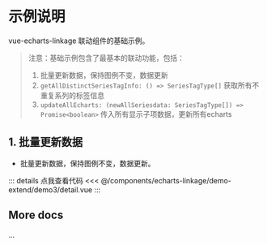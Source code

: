 <script setup>
import LinkageDemo3 from '@/components/echarts-linkage/demo-extend/demo3/index.vue';
</script>

# 示例说明

vue-echarts-linkage 联动组件的基础示例。

> 注意：基础示例包含了最基本的联动功能，包括：
> 1. 批量更新数据，保持图例不变，数据更新
> 2. `getAllDistinctSeriesTagInfo: () => SeriesTagType[]` 获取所有不重复系列的标签信息
> 2. `updateAllEcharts: (newAllSeriesdata: SeriesTagType[]) => Promise<boolean>` 传入所有显示子项数据，更新所有echarts

## 1. 批量更新数据

* 批量更新数据，保持图例不变，数据更新。

<LinkageDemo3 />

::: details 点我查看代码
<<< @/components/echarts-linkage/demo-extend/demo3/detail.vue
:::

## More docs

...


